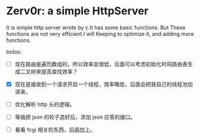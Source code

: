 # Zerv0r: a simple HttpServer

It is simple http server wrote by c.It has some basic functions.
But These functions are not very efficient.I will Keeping to optimize it, and adding more functions.

todos:

- [ ] 现在路由是遍历数组的，所以效率会很低，后面可以考虑初始化时将路由表生成二叉树来提高查找效率？

- [x] 现在是接收到一个请求开启一个线程，效率略低，后面会把我自己的线程池加进来。

- [ ] 优化解析 http 头的逻辑。

- [ ] 等我把 json 的轮子造好后，添加 json 应答的接口。

- [ ] 看看 fcgi 相关的东西，后面加上。